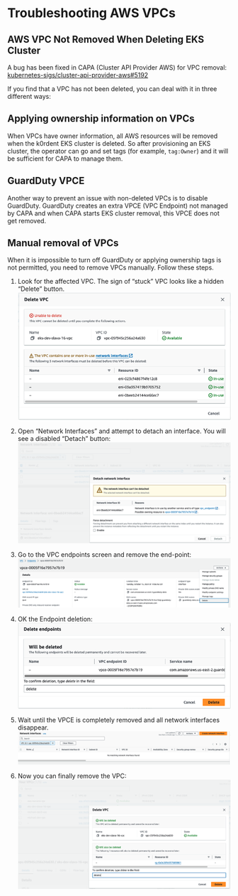# Troubleshooting AWS VPCs

## AWS VPC Not Removed When Deleting EKS Cluster

A bug has been fixed in CAPA (Cluster API Provider AWS) for VPC removal: [kubernetes-sigs/cluster-api-provider-aws#5192](https://github.com/kubernetes-sigs/cluster-api-provider-aws/issues/5192)

If you find that a VPC has not been deleted, you can deal with it in three different ways:

## Applying ownership information on VPCs

When VPCs have owner information, all AWS resources will be removed when the k0rdent EKS cluster is deleted.
So after provisioning an EKS cluster, the operator can go and set tags (for example, `tag:Owner`) and it will be 
sufficient for CAPA to manage them.

## GuardDuty VPCE

Another way to prevent an issue with non-deleted VPCs is to disable GuardDuty.
GuardDuty creates an extra VPCE (VPC Endpoint) not managed by CAPA and when CAPA 
starts EKS cluster removal, this VPCE does not get removed.

## Manual removal of VPCs

When it is impossible to turn off GuardDuty or applying ownership tags is not permitted, you need to remove VPCs manually.
Follow these steps.

1. Look for the affected VPC. The sign of “stuck” VPC looks like a hidden “Delete” button.
![Failed VPC deletion](../assets/delete-vpc-fail.png)

2. Open “Network Interfaces” and attempt to detach an interface. You will see a disabled “Detach” button:
![detach-network-interface-fail](../assets/detach-network-interface-fail.png)

3. Go to the VPC endpoints screen and remove the end-point: 
![delete-vpce](../assets/delete-vpce.png)

4. OK the Endpoint deletion:
![OK Endpoint deletion](../assets/delete-endpoint-ok.png)

5. Wait until the VPCE is completely removed and all network interfaces disappear.
![No Network Interfaces](../assets/no-network-interfaces.png)

6. Now you can finally remove the VPC:
![Failed VPC OK](../assets/delete-vpc-ok.png)


